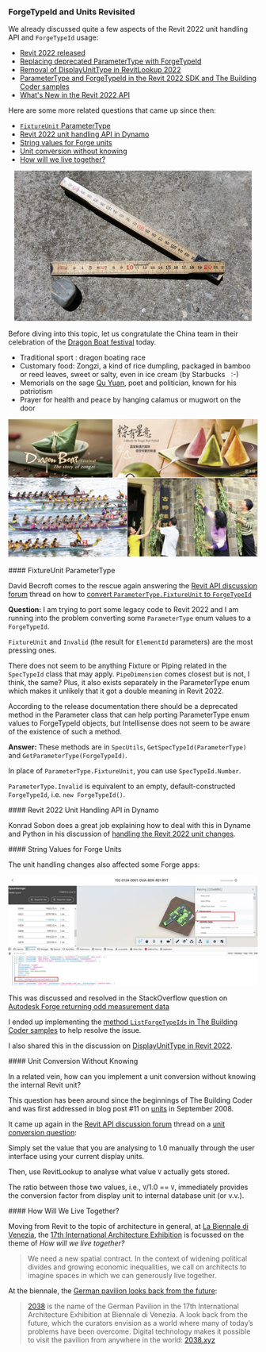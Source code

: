 <head>
<meta http-equiv="Content-Type" content="text/html; charset=utf-8">
<link rel="stylesheet" type="text/css" href="bc.css">
<script src="https://cdn.rawgit.com/google/code-prettify/master/loader/run_prettify.js" type="text/javascript"></script>
</head>

<!---

- ForgeTypeId
  Jacob Small, Autodesk
  https://forum.dynamobim.com/t/wall-finish-by-room/13215/34
  <div class="cooked"><p>This is the unit type change associated to the forge type ID.</p>
  <p><a class="mention" href="/u/konrad_k_sobon">@Konrad_K_Sobon</a>  did a good job highlighting some of that here: <a href="https://archi-lab.net/handling-the-revit-2022-unit-changes/">https://archi-lab.net/handling-the-revit-2022-unit-changes/</a>.</p>
  <p>There is also some good summary discussion on this building coder post from <a class="mention" href="/u/jeremytammik">@jeremytammik</a>: <a href="https://thebuildingcoder.typepad.com/blog/2021/04/pdf-export-forgetypeid-and-multi-target-add-in.html" class="inline-onebox">The Building Coder: PDF Export, ForgeTypeId and Multi-Target Add-In <span class="badge badge-notification clicks" title="1 click">1</span></a></p>
  <p>And finally, there is the API documentation includes the new class here: <a href="https://www.revitapidocs.com/2022/d9fcf276-9566-de83-2b0b-d89b65ccc8af.htm" class="inline-onebox">ForgeTypeId Class</a></p>
  <p>This isn’t intended to be a ‘fix’, but more giving you the opportunity to fix the issue yourself first - it’s not super easy, but it’s also not so difficult to do that you shouldn’t be able to make some headway and get better with Python. Should you give it a shot and still be stuck, post the DYN and a really small sample Revit model and the larger community will likely help out. <img src="https://emoji.discourse-cdn.com/twitter/slight_smile.png?v=9" title=":slight_smile:" class="emoji" alt=":slight_smile:"></p></div>

- Convert ParameterType.FixtureUnit to ForgeTypeId
  Revit 2022: ParameterType.Text to ForgeTypeId

- forge_type_id_schema_id.jpg
  Autodesk Forge is returning odd measurement data
  https://stackoverflow.com/questions/63992151/autodesk-forge-is-returning-odd-measurement-data
  email with cyrille

- 7876 [Autodesk Forge measurement units]
  2021.0.150.9 implemented ListForgeTypeIds

- unit conversion without knowing the internal unit
  Unit Conversion Question
  https://forums.autodesk.com/t5/revit-api-forum/unit-conversion-question/m-p/9840917

- DisplayUnitType
  forgetypeid
  Revit 2021 DisplayUnitType
  https://forums.autodesk.com/t5/revit-api-forum/revit-2021-displayunittype/m-p/9793861
  ForgeTypeId how to use?
  https://forums.autodesk.com/t5/revit-api-forum/forgetypeid-how-to-use/m-p/9455305
  UnitTypeId
  SpecTypeId
  https://autodesk.slack.com/archives/C0U4RCJ1M/p1610539323105400?thread_ts=1610484540.104000&cid=C0U4RCJ1M

- At [LA BIENNALE DI VENEZIA](https://www.labiennale.org),
  the [17th International Architecture Exhibition](https://www.labiennale.org/en/architecture/2021)
  is focussed on the theme of *HOW WILL WE LIVE TOGETHER?*
  > We need a new spatial contract.
  In the context of widening political divides and growing economic inequalities, we call on architects to imagine spaces in which we can generously live together.
  At the Biennale di Venezia, the
  [German Pavilion looks back from the future](https://www.floornature.com/blog/biennale-di-venezia-german-pavilion-looks-back-future-16269):
  > [2038](https://2038.xyz) is the name of the German Pavilion in the 17th International Architecture Exhibition at Biennale di Venezia.
  A look back from the future, which the curators envision as a world where many of today’s problems have been overcome.
  Digital technology makes it possible to visit the pavilion from anywhere in the world: [2038.xyz](https://2038.xyz)

twitter:

add #thebuildingcoder

The Revit 2022 unit handling API and unit conversion, ForgeTypeId and FixtureUnit ParameterType in the #RevitAPI @AutodeskForge @AutodeskRevit #bim #DynamoBim #ForgeDevCon http://autode.sk/rvt2022unitapi

A few new aspects of the Revit 2022 unit handling API and <code>ForgeTypeId</code> usage
&ndash; FixtureUnit ParameterType
&ndash; Revit 2022 unit handling API in Dynamo
&ndash; String values for Forge units
&ndash; Unit conversion without knowing
&ndash; How will we live together?...

linkedin:

#bim #DynamoBim #ForgeDevCon #Revit #API #IFC #SDK #AI #VisualStudio #Autodesk #AEC #adsk

the [Revit API discussion forum](http://forums.autodesk.com/t5/revit-api-forum/bd-p/160) thread

<center>
<img src="img/" alt="" title="" width="600"/>
<p style="font-size: 80%; font-style:italic"></p>
</center>

**Question:** 

**Answer:** 

Many thanks to  for this very helpful explanation!

-->

### ForgeTypeId and Units Revisited

We already discussed quite a few aspects of the Revit 2022 unit handling API and  `ForgeTypeId` usage:

<!-- 1835 1836 1853 1861 1871 1899 1900 1901 1902 1903 -->
<ul>
<!--
<li><a href="https://thebuildingcoder.typepad.com/blog/2020/04/revitlookup-2021-with-multi-release-support.html">RevitLookup 2021 with Multi-Release Support</a></li>
<li><a href="https://thebuildingcoder.typepad.com/blog/2020/04/whats-new-in-the-revit-2021-api.html">What's New in the Revit 2021 API</a></li>
<li><a href="https://thebuildingcoder.typepad.com/blog/2020/07/virtual-au-and-aec-hackathon-units-and-das-job.html">Virtual AU and AEC Hackathon, Units and DAS Job</a></li>
<li><a href="https://thebuildingcoder.typepad.com/blog/2020/08/custom-parameters-and-tile-packing.html">Custom Parameters and Tile Packing</a></li>
<li><a href="https://thebuildingcoder.typepad.com/blog/2020/10/firerevit-deprecated-api-and-elbow-centre-point.html">FireRevit, Deprecated API and Elbow Centre Point</a></li>
-->
<li><a href="https://thebuildingcoder.typepad.com/blog/2021/04/revit-2022-released.html">Revit 2022 released</a></li>
<li><a href="https://thebuildingcoder.typepad.com/blog/2021/04/pdf-export-forgetypeid-and-multi-target-add-in.html#2">Replacing deprecated ParameterType with ForgeTypeId
</a></li>
<li><a href="https://thebuildingcoder.typepad.com/blog/2021/04/revit-2022-migrates-bim360-team-to-docs.html">Removal of DisplayUnitType in RevitLookup 2022</a></li>
<li><a href="https://thebuildingcoder.typepad.com/blog/2021/04/revit-2022-sdk-and-the-building-coder-samples.html">ParameterType and ForgeTypeId in the Revit 2022 SDK and The Building Coder samples</a></li>
<li><a href="https://thebuildingcoder.typepad.com/blog/2021/04/whats-new-in-the-revit-2022-api.html">What's New in the Revit 2022 API</a></li>
</ul>

Here are some more related questions that came up since then:

- [`FixtureUnit` ParameterType](#2)
- [Revit 2022 unit handling API in Dynamo](#3)
- [String values for Forge units](#4)
- [Unit conversion without knowing](#5)
- [How will we live together?](#6)

<center>
<img src="img/yardstick.jpg" alt="Yardstick" title="Yardstick" width="480"/> <!-- 960 -->
</center>

Before diving into this topic, let us congratulate the China team in their celebration of the [Dragon Boat festival](https://en.wikipedia.org/wiki/Dragon_Boat_Festival) today.

- Traditional sport : dragon boating race
- Customary food: Zongzi, a kind of rice dumpling, packaged in bamboo or reed leaves, sweet or salty, even in ice cream (by Starbucks &nbsp; :-)
- Memorials on the sage [Qu Yuan](https://en.wikipedia.org/wiki/Qu_Yuan), poet and politician, known for his patriotism
- Prayer for health and peace by hanging calamus or mugwort on the door
 
<center>
<img src="img/dragon_boat_festival.png" alt="Dragon Boat festival" title="Dragon Boat festival" width="600"/> <!-- 1920 -->
</center>


####<a name="2"></a> FixtureUnit ParameterType

David Becroft comes to the rescue again answering 
the [Revit API discussion forum](http://forums.autodesk.com/t5/revit-api-forum/bd-p/160) thread
on how to [convert `ParameterType.FixtureUnit` to `ForgeTypeId`](https://forums.autodesk.com/t5/revit-api-forum/convert-parametertype-fixtureunit-to-forgetypeid/m-p/10268488)

**Question:** I am trying to port some legacy code to Revit 2022 and I am running into the problem converting some `ParameterType` enum values to a `ForgeTypeId`.

`FixtureUnit` and `Invalid` (the result for `ElementId` parameters) are the most pressing ones.

There does not seem to be anything Fixture or Piping related in the `SpecTypeId` class that may apply.
`PipeDimension` comes closest but is not, I think, the same?
Plus, it also exists separately in the ParameterType enum which makes it unlikely that it got a double meaning in Revit 2022.

According to the release documentation there should be a deprecated method in the Parameter class that can help porting ParameterType enum values to ForgeTypeId objects, but Intellisense does not seem to be aware of the existence of such a method.

**Answer:** These methods are in `SpecUtils`, `GetSpecTypeId(ParameterType)` and `GetParameterType(ForgeTypeId)`.

In place of `ParameterType.FixtureUnit`, you can use `SpecTypeId.Number`.

`ParameterType.Invalid` is equivalent to an empty, default-constructed `ForgeTypeId`, i.e. `new ForgeTypeId()`.

####<a name="3"></a> Revit 2022 Unit Handling API in Dynamo

Konrad Sobon does a great job explaining how to deal with this in Dyname and Python in his discussion
of [handling the Revit 2022 unit changes](https://archi-lab.net/handling-the-revit-2022-unit-changes).

####<a name="4"></a> String Values for Forge Units

The unit handling changes also affected some Forge apps:

<center>
<img src="img/forge_type_id_schema_id.jpg" alt="RVT ForgeTypeId in Forge" title="RVT ForgeTypeId in Forge" width="800"/> <!-- 1038 -->
</center>

This was discussed and resolved in the StackOverflow question
on [Autodesk Forge returning odd measurement data](https://stackoverflow.com/questions/63992151/autodesk-forge-is-returning-odd-measurement-data)

I ended up implementing
the [method `ListForgeTypeIds` in The Building Coder samples](https://github.com/jeremytammik/the_building_coder_samples/blob/master/BuildingCoder/BuildingCoder/Util.cs#L1306-L1367) to help resolve the issue.

I also shared this in the discussion 
on [DisplayUnitType in Revit 2022](https://forums.autodesk.com/t5/revit-api-forum/displayunittype-in-revit-2022/m-p/10320697).

####<a name="5"></a> Unit Conversion Without Knowing

In a related vein, how can you implement a unit conversion without knowing the internal Revit unit?

This question has been around since the beginnings of The Building Coder and was first addressed in blog post #11
on [units](https://thebuildingcoder.typepad.com/blog/2008/09/units.html) in September 2008.

It came up again in
the [Revit API discussion forum](http://forums.autodesk.com/t5/revit-api-forum/bd-p/160) thread
on a [unit conversion question](https://forums.autodesk.com/t5/revit-api-forum/unit-conversion-question/m-p/9840917):

Simply set the value that you are analysing to 1.0 manually through the user interface using your current display units.

Then, use RevitLookup to analyse what value `V` actually gets stored.

The ratio between those two values, i.e., `V`/1.0 == `V`, immediately provides the conversion factor from display unit to internal database unit (or v.v.).

####<a name="6"></a> How Will We Live Together?

Moving from Revit to the topic of architecture in general, 
at [La Biennale di Venezia](https://www.labiennale.org),
the [17th International Architecture Exhibition](https://www.labiennale.org/en/architecture/2021)
is focussed on the theme of *How will we live together?*

> We need a new spatial contract.
In the context of widening political divides and growing economic inequalities, we call on architects to imagine spaces in which we can generously live together.

At the biennale,
the [German pavilion looks back from the future](https://www.floornature.com/blog/biennale-di-venezia-german-pavilion-looks-back-future-16269):

> [2038](https://2038.xyz) is the name of the German Pavilion in the 17th International Architecture Exhibition at Biennale di Venezia.
A look back from the future, which the curators envision as a world where many of today’s problems have been overcome.
Digital technology makes it possible to visit the pavilion from anywhere in the world: [2038.xyz](https://2038.xyz)
